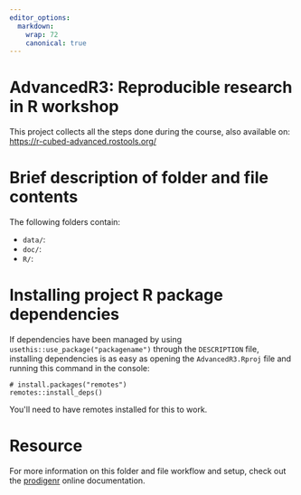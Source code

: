 ```yaml
---
editor_options:
  markdown:
    wrap: 72
    canonical: true
---
```


# AdvancedR3: Reproducible research in R workshop

This project collects all the steps done during the course, also
available on: <https://r-cubed-advanced.rostools.org/>

# Brief description of folder and file contents

The following folders contain:

-   `data/`:
-   `doc/`:
-   `R/`:

# Installing project R package dependencies

If dependencies have been managed by using
`usethis::use_package("packagename")` through the `DESCRIPTION` file,
installing dependencies is as easy as opening the `AdvancedR3.Rproj`
file and running this command in the console:

```         
# install.packages("remotes")
remotes::install_deps()
```

You'll need to have remotes installed for this to work.

# Resource

For more information on this folder and file workflow and setup, check
out the [prodigenr](https://rostools.github.io/prodigenr) online
documentation.


